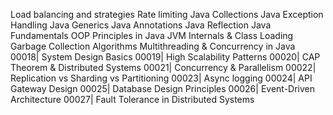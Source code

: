Load balancing and strategies
Rate limiting
Java Collections
Java Exception Handling
Java Generics
Java Annotations
Java Reflection
Java Fundamentals
OOP Principles in Java
JVM Internals & Class Loading
Garbage Collection Algorithms
Multithreading & Concurrency in Java
00018| System Design Basics
00019| High Scalability Patterns
00020| CAP Theorem & Distributed Systems
00021| Concurrency & Parallelism
00022| Replication vs Sharding vs Partitioning
00023| Async logging
00024| API Gateway Design
00025| Database Design Principles
00026| Event-Driven Architecture
00027| Fault Tolerance in Distributed Systems